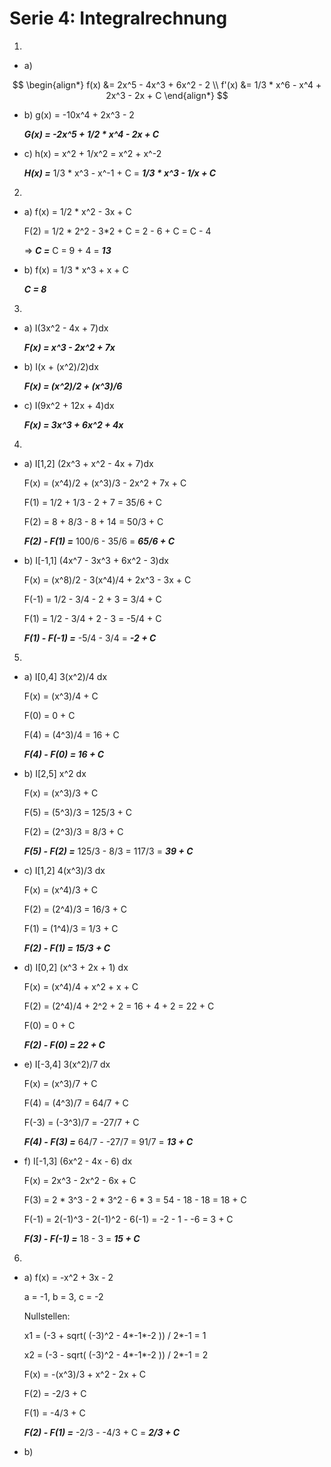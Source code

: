 # Serie 4: Integralrechnung

1.

  - a)

$$
\begin{align*}
  f(x) &= 2x^5 - 4x^3 + 6x^2 - 2 \\
  f'(x) &= 1/3 * x^6 - x^4 + 2x^3 - 2x + C
\end{align*}
$$

  - b) g(x) = -10x^4 + 2x^3 - 2

    ***G(x) = -2x^5 + 1/2 * x^4 - 2x + C***

  - c) h(x) = x^2 + 1/x^2 = x^2 + x^-2

    ***H(x) =*** 1/3 * x^3 - x^-1 + C = ***1/3 * x^3 - 1/x + C***

2.

  - a) f(x) = 1/2 * x^2 - 3x + C

    F(2) = 1/2 * 2^2 - 3*2 + C = 2 - 6 + C = C - 4

    => ***C =*** C = 9 + 4 = ***13***

  - b) f(x) = 1/3 * x^3 + x + C

    ***C = 8***

3.

  - a) I(3x^2 - 4x + 7)dx

    ***F(x) = x^3 - 2x^2 + 7x***

  - b) I(x + (x^2)/2)dx

    ***F(x) = (x^2)/2 + (x^3)/6***

  - c) I(9x^2 + 12x + 4)dx

    ***F(x) = 3x^3 + 6x^2 + 4x***

4.

  - a) I[1,2] (2x^3 + x^2 - 4x + 7)dx

    F(x) = (x^4)/2 + (x^3)/3 - 2x^2 + 7x + C

    F(1) = 1/2 + 1/3 - 2 + 7 = 35/6 + C

    F(2) = 8 + 8/3 - 8 + 14 = 50/3 + C

    ***F(2) - F(1) =*** 100/6 - 35/6 = ***65/6 + C***

  - b) I[-1,1] (4x^7 - 3x^3 + 6x^2 - 3)dx

    F(x) = (x^8)/2 - 3(x^4)/4 + 2x^3 - 3x + C

    F(-1) = 1/2 - 3/4 - 2 + 3 = 3/4 + C

    F(1) = 1/2 - 3/4 + 2 - 3 = -5/4 + C

    ***F(1) - F(-1) =*** -5/4 - 3/4 = ***-2 + C***

5.

  - a) I[0,4]  3(x^2)/4 dx

    F(x) = (x^3)/4 + C

    F(0) = 0 + C

    F(4) = (4^3)/4 = 16 + C

    ***F(4) - F(0) = 16 + C***

  - b) I[2,5]  x^2 dx

    F(x) = (x^3)/3 + C

    F(5) = (5^3)/3 = 125/3 + C

    F(2) = (2^3)/3 = 8/3 + C

    ***F(5) - F(2) =*** 125/3 - 8/3 = 117/3 = ***39 + C***

  - c) I[1,2]  4(x^3)/3 dx

    F(x) = (x^4)/3 + C

    F(2) = (2^4)/3 = 16/3 + C

    F(1) = (1^4)/3 = 1/3 + C

    ***F(2) - F(1) = 15/3 + C***

  - d) I[0,2]  (x^3 + 2x + 1) dx

    F(x) = (x^4)/4 + x^2 + x + C

    F(2) = (2^4)/4 + 2^2 + 2 = 16 + 4 + 2 = 22 + C

    F(0) = 0 + C

    ***F(2) - F(0) = 22 + C***

  - e) I[-3,4] 3(x^2)/7 dx

    F(x) = (x^3)/7 + C

    F(4) = (4^3)/7 = 64/7 + C

    F(-3) = (-3^3)/7 = -27/7 + C

    ***F(4) - F(3) =*** 64/7 - -27/7 = 91/7 = ***13 + C***

  - f) I[-1,3] (6x^2 - 4x - 6) dx

    F(x) = 2x^3 - 2x^2 - 6x + C

    F(3) = 2 * 3^3 - 2 * 3^2 - 6 * 3 = 54 - 18 - 18 = 18 + C

    F(-1) = 2(-1)^3 - 2(-1)^2 - 6(-1) = -2 - 1 - -6 = 3 + C

    ***F(3) - F(-1) =*** 18 - 3 = ***15 + C***

6.

  - a) f(x) = -x^2 + 3x - 2

    a = -1, b = 3, c = -2

    Nullstellen:

    x1 = (-3 + sqrt( (-3)^2 - 4*-1*-2 )) / 2*-1 = 1

    x2 = (-3 - sqrt( (-3)^2 - 4*-1*-2 )) / 2*-1 = 2

    F(x) = -(x^3)/3 + x^2 - 2x + C

    F(2) = -2/3 + C

    F(1) = -4/3 + C

    ***F(2) - F(1) =*** -2/3 - -4/3 + C = ***2/3 + C***

  - b)
